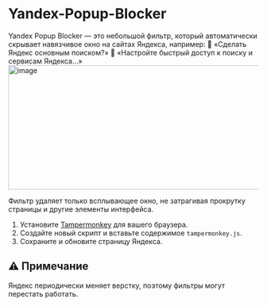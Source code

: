 # Yandex-Popup-Blocker
Yandex Popup Blocker — это небольшой фильтр, который автоматически скрывает навязчивое окно на сайтах Яндекса, например:
💬 «Сделать Яндекс основным поиском?» 
💬 «Настройте быстрый доступ к поиску и сервисам Яндекса…» 
<img width="591" height="251" alt="image" src="https://github.com/user-attachments/assets/66843aa9-978c-4d34-bbc5-9fed2768044a" />

Фильтр удаляет только всплывающее окно, не затрагивая прокрутку страницы и другие элементы интерфейса.

1. Установите [Tampermonkey](https://www.tampermonkey.net/) для вашего браузера.  
2. Создайте новый скрипт и вставьте содержимое `tampermonkey.js`.  
3. Сохраните и обновите страницу Яндекса.

## ⚠️ Примечание
Яндекс периодически меняет верстку, поэтому фильтры могут перестать работать.  
